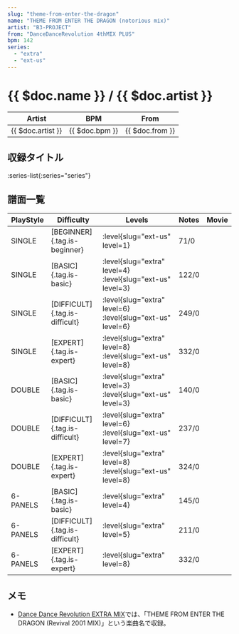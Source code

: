 ```yaml
---
slug: "theme-from-enter-the-dragon"
name: "THEME FROM ENTER THE DRAGON (notorious mix)"
artist: "B3-PROJECT"
from: "DanceDanceRevolution 4thMIX PLUS"
bpm: 142
series:
  - "extra"
  - "ext-us"
---
```


# {{ $doc.name }} / {{ $doc.artist }}

|Artist|BPM|From|
|------|---|----|
|{{ $doc.artist }}|{{ $doc.bpm }}|{{ $doc.from }}|

## 収録タイトル

:series-list{:series="series"}

## 譜面一覧

|PlayStyle|Difficulty|Levels|Notes|Movie|
|---------|----------|------|-----|-----|
|SINGLE|[BEGINNER]{.tag.is-beginner}|<div class="field is-grouped is-grouped-multiline">:level{slug="ext-us" level=1}</div>|71/0||
|SINGLE|[BASIC]{.tag.is-basic}|<div class="field is-grouped is-grouped-multiline">:level{slug="extra" level=4} :level{slug="ext-us" level=3}</div>|122/0||
|SINGLE|[DIFFICULT]{.tag.is-difficult}|<div class="field is-grouped is-grouped-multiline">:level{slug="extra" level=6} :level{slug="ext-us" level=6}</div>|249/0||
|SINGLE|[EXPERT]{.tag.is-expert}|<div class="field is-grouped is-grouped-multiline">:level{slug="extra" level=8} :level{slug="ext-us" level=8}</div>|332/0||
|DOUBLE|[BASIC]{.tag.is-basic}|<div class="field is-grouped is-grouped-multiline">:level{slug="extra" level=3} :level{slug="ext-us" level=3}</div>|140/0||
|DOUBLE|[DIFFICULT]{.tag.is-difficult}|<div class="field is-grouped is-grouped-multiline">:level{slug="extra" level=6} :level{slug="ext-us" level=7}</div>|237/0||
|DOUBLE|[EXPERT]{.tag.is-expert}|<div class="field is-grouped is-grouped-multiline">:level{slug="extra" level=8} :level{slug="ext-us" level=8}</div>|324/0||
|6-PANELS|[BASIC]{.tag.is-basic}|<div class="field is-grouped is-grouped-multiline">:level{slug="extra" level=4}</div>|145/0||
|6-PANELS|[DIFFICULT]{.tag.is-difficult}|<div class="field is-grouped is-grouped-multiline">:level{slug="extra" level=5}</div>|211/0||
|6-PANELS|[EXPERT]{.tag.is-expert}|<div class="field is-grouped is-grouped-multiline">:level{slug="extra" level=8}</div>|332/0||

## メモ

- [Dance Dance Revolution EXTRA MIX](/series/extra)では、「THEME FROM ENTER THE DRAGON (Revival 2001 MIX)」という楽曲名で収録。
